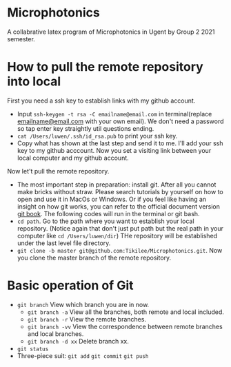 # Microphotonics
A collabrative latex program of Microphotonics in Ugent by Group 2 2021 semester.

# How to pull the remote repository into local
First you need a ssh key to establish links with my github account.
* Input `ssh-keygen -t rsa -C emailname@email.com` in terminal(replace emailname@email.com with your own email).
We don't need a password so tap enter key straightly util questions ending.
* `cat /Users/luwen/.ssh/id_rsa.pub` to print your ssh key.
* Copy what has shown at the last step and send it to me. I'll add your ssh key to my github acccount. 
Now you set a visiting link between your local computer and my github account.

Now let't pull the remote repository.
* The most important step in preparation: install git. After all you cannot make bricks without straw.
Please search tutorials by yourself on how to open and use it in MacOs or Windows. Or if you feel like having an insight
on how git works, you can refer to the official document version [git book](https://git-scm.com/book/en/v2).
The following codes will run in the terminal or git bash.
* `cd path`. Go to the path where you want to establish your local repository.
(Notice again that don't just put path but the real path in your computer like `cd /Users/luwen/dir`)
THe repository will be established under the last level file directory.
* `git clone -b master git@github.com:Tikilee/Microphotonics.git`. Now you clone the master branch of the remote repository.

# Basic operation of Git
* `git branch` View which branch you are in now.
  - `git branch -a` View all the branches, both remote and local included.
  - `git branch -r` View the remote branches.
  - `git branch -vv` View the correspondence between remote branches and local branches.
  - `git branch -d xx` Delete branch xx.
* `git status`
* Three-piece suit: `git add` `git commit` `git push` 

